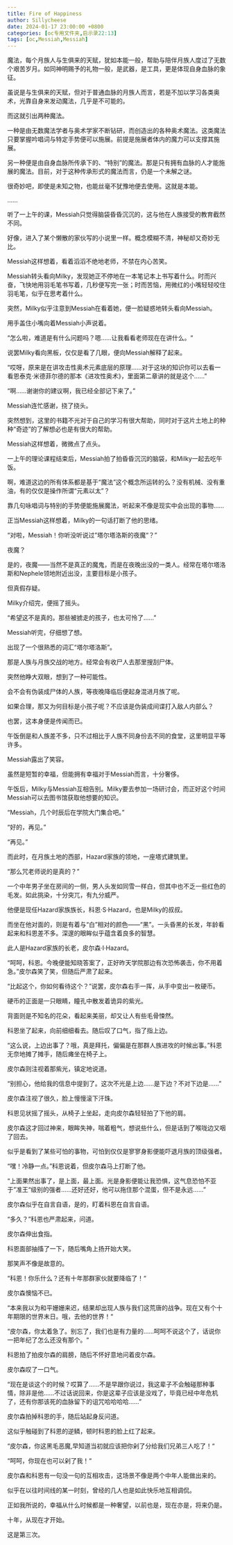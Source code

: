 ```yaml
---
title: Fire of Happiness
author: Sillycheese
date: 2024-01-17 23:00:00 +0800
categories: [oc专用文件夹,启示录22:13]
tags: [oc,Messiah,Messiah] 
---
```




魔法，每个月族人与生俱来的天赋，犹如本能一般，帮助与陪伴月族人度过了无数个艰苦岁月。如同神明赐予的礼物一般，是武器，是工具，更是体现自身血脉的象征。

虽说是与生俱来的天赋，但对于普通血脉的月族人而言，若是不加以学习各类奥术，光靠自身来发动魔法，几乎是不可能的。

而这就引出两种魔法。

一种是由无数魔法学者与奥术学家不断钻研，而创造出的各种奥术魔法。这类魔法只要掌握吟唱词与特定手势便可以施展。前提是施展者体内的魔力可以支撑其施展。

另一种便是由自身血脉所传承下的、“特别”的魔法。那是只有拥有血脉的人才能施展的魔法。目前，对于这种传承形式的魔法而言，仍是一个未解之谜。

很奇妙吧，即使是未知之物，也能丝毫不犹豫地便去使用。这就是本能。

……

听了一上午的课，Messiah只觉得脑袋昏昏沉沉的，这与他在人族接受的教育截然不同。

好像，进入了某个懒散的家伙写的小说里一样。概念模糊不清，神秘却又奇妙无比。

Messiah这样想着，看着滔滔不绝地老师，不禁在内心苦笑。

Messiah转头看向Milky，发现她正不停地在一本笔记本上书写着什么。时而兴奋，飞快地用羽毛笔书写着，几秒便写完一张；时而苦恼，用微红的小嘴轻轻咬住羽毛笔，似乎在思考着什么。

突然，Milky似乎注意到Messiah在看着她，便一脸疑惑地转头看向Messiah。

用手盖住小嘴向着Messiah小声说着。

“怎么啦，难道是有什么问题吗？嗯……让我看看老师现在在讲什么。“

说罢Milky看向黑板，仅仅是看了几眼，便向Messiah解释了起来。

“哎呀，原来是在讲攻击性奥术元素底层的原理……对于这块的知识你可以去看一看恩泰克·米德菲尔德的那本《进攻性奥术》，里面第二章讲的就是这个……”

“啊……谢谢你的建议啊，我已经全部记下来了。”

Messiah连忙感谢，挠了挠头。

突然想到，这里的书籍不光对于自己的学习有很大帮助，同时对于这片土地上的种种“奇迹”的了解想必也是有很大的帮助。

Messiah这样想着，微微点了点头。

一上午的理论课程结束后，Messiah拍了拍昏昏沉沉的脑袋，和Milky一起去吃午饭。

啊，难道这边的所有体系都是基于“魔法”这个概念所运转的么？没有机械、没有重油，有的仅仅是操作所谓“元素以太”？

靠几句咏唱词与特别的手势便能施展魔法，听起来不像是现实中会出现的事物……

正当Messiah这样想着，Milky的一句话打断了他的思绪。

“对啦，Messiah！你听没听说过”塔尔塔洛斯的夜魔“？”

夜魔？

是的，夜魔——当然不是真正的魔鬼，而是在夜晚出没的一类人。经常在塔尔塔洛斯和Nephele领地附近出没，主要目标是小孩子。

但真假存疑。

Milky介绍完，便摇了摇头。

“希望这不是真的。那些被掳走的孩子，也太可怜了……”

Messiah听完，仔细想了想。

出现了一个很熟悉的词汇“塔尔塔洛斯”。

那是人族与月族交战的地方。经常会有收尸人去那里搜刮尸体。

突然他睁大双眼，想到了一种可能性。

会不会有伪装成尸体的人族，等夜晚降临后便起身混进月族了呢。

如果合理，那又为何目标是小孩子呢？不应该是伪装成间谍打入敌人内部么？

也罢，这本身便是传闻而已。

 

午饭倒是和人族差不多，只不过相比于人族不同身份去不同的食堂，这里明显平等许多。

Messiah露出了笑容。

虽然是短暂的幸福，但能拥有幸福对于Messiah而言，十分奢侈。

 

午饭后，Milky与Messiah互相告别。Milky要去参加一场研讨会，而正好这个时间Messiah可以去图书馆获取他想要的知识。

“Messiah，几个时辰后在学院大门集合吧。”

“好的，再见。”

“再见。”

 

而此时，在月族土地的西部，Hazard家族的领地，一座塔式建筑里。

“那么咒老师说的是真的？”

一个中年男子坐在房间的一侧，男人头发如同雪一样白，但其中也不乏一些红色的毛发。如此挑染，十分突兀，有九分威严。

他便是现任Hazard家族族长，科恩·S·Hazard，也是Milky的叔叔。

而坐在他对面的，则是有着与“白”相对的颜色——“黑”。一头昏黑的长发，年龄看起来和科恩差不多。深邃的眼眸似乎蕴含着良多的智慧。

此人是Hazard家族的长老，皮尔森·I·Hazard。

“呵呵，科恩。今晚便能知晓答案了，正好昨天学院那边有次恐怖袭击，你不用着急。”皮尔森笑了笑，但随后严肃了起来。

“比起这个，你如何看待这个？”说罢，皮尔森右手一挥，从手中变出一枚硬币。

硬币的正面是一只眼睛，瞳孔中散发着诡异的紫光。

背面则是不知名的花朵，看起来美丽，却又让人有些毛骨悚然。

科恩坐了起来，向前细细看去。随后叹了口气，指了指上边。

“这么说，上边出事了？哦，真是拜托，偏偏是在那群人族进攻的时候出事。”科恩无奈地摊了摊手，随后瘫坐在椅子上。

皮尔森则注视着那紫光，镇定地说道。

“别担心，他给我的信息中提到了。这次不光是上边……是下边？不对下边是……”

皮尔森注视了很久，脸上慢慢滚下汗珠。

科恩见状摇了摇头，从椅子上坐起，走向皮尔森轻轻拍了下他的肩。

皮尔森这才回过神来，眼眸失神，喘着粗气，想说些什么，但是话到了喉咙边又咽了回去。

似乎是看到了某些可怕的事物，可怕到仅仅是寥寥身影便能吓退月族的顶级强者。

“嘿！冷静一点。”科恩说着，但皮尔森马上打断了他。

“上面果然出事了，是上面，最上面。光是身影便能让我恐惧，这气息恐怕不亚于”准王“级别的强者……还好还好，他可以拖住那个混蛋，但不是永远……”

皮尔森似乎在自言自语，是的，盯着科恩在自言自语。

“多久？”科恩也严肃起来，问道。

皮尔森伸出食指。

科恩面部抽搐了一下，随后嘴角上扬开始大笑。

那笑声不像是故意的。

“科恩！你乐什么？还有十年那群家伙就要降临了！“

皮尔森懊恼不已。

“本来我以为和平姗姗来迟，结果却出现人族与我们这荒唐的战争。现在又有个十年期限的世界末日。哦，去他的世界！“

“皮尔森，你太着急了。别忘了，我们也是有力量的……呵呵不说这个了，话说你一把年纪了怎么还没有那个。“

科恩拍了拍皮尔森的肩膀，随后不怀好意地问着皮尔森。

皮尔森叹了一口气。

“现在是谈这个的时候？哎算了……不是早跟你说过，我这辈子不会触碰那种事情，除非是他……不过话说回来，你是这辈子应该是没戏了，毕竟已经中年危机了，还有你那该死的血脉留下的诅咒哈哈哈哈……”

皮尔森拍掉科恩的手，随后站起身反问道。

这似乎触碰到了科恩的逆鳞，顿时科恩的脸上红了起来。

“皮尔森，你这黑毛恶魔,早知道当初就应该把你剁了分给我们兄弟三人吃了！“

“呵呵，你现在也可以剁了我！“

皮尔森和科恩有一句没一句的互相攻击，这场景不像是两个中年人能做出来的。

似乎在以往时间线的某一时刻，曾经的几人也是如此快乐地互相调侃。

正如我所说的，幸福从什么时候都是一种奢望，以前也是，现在亦是，将来仍是。

 

十年，从现在才开始。

这是第三次。

 

 

 